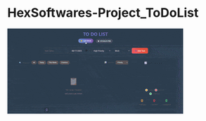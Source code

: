 # HexSoftwares-Project_ToDoList

![JavaScript HexSoftwares-Project_ToDoList](HexSoftwares-Project_ToDoList.gif)
